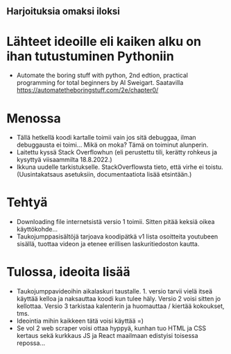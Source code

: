 ## Harjoituksia omaksi iloksi

# Lähteet ideoille eli kaiken alku on ihan tutustuminen Pythoniin
 - Automate the boring stuff with python, 2nd edtion, practical programming for total beginners by Al Sweigart. 
 Saatavilla https://automatetheboringstuff.com/2e/chapter0/




 # Menossa
 - Tällä hetkellä koodi kartalle toimii vain jos sitä debuggaa, ilman debuggausta ei toimi... Mikä on moka? Tämä on toiminut alunperin.
 - Laitettu kyssä Stack Overflowhun (eli perustettu tili, kerätty rohkeus ja kysyttyä viisaammilta 18.8.2022.)
 - Ikkuna uudelle tarkistukselle. StackOverflowsta tieto, että virhe ei toistu. (Uusintakatsaus asetuksiin, documentaatiota lisää etsintään.)
 

 # Tehtyä

 - Downloading file internetsistä versio 1 toimii. Sitten pitää keksiä oikea käyttökohde...
 - Taukojumppasisältöjä tarjoava koodipätkä v1 lista osoitteita youtubeen sisällä, tuottaa videon ja etenee erillisen laskuritiedoston kautta.

 # Tulossa, ideoita lisää

 - Taukojumppavideoihin aikalaskuri taustalle. 1. versio tarvii vielä itseä käyttää kelloa ja naksauttaa koodi kun tulee häly. Versio 2 voisi sitten jo kellottaa. Versio 3 tarkistaa kalenterin ja huomauttaa / kiertää kokoukset, tms.
 - Ideointia mihin kaikkeen tätä voisi käyttää =)
 - Se vol 2 web scraper voisi ottaa hyppyä, kunhan tuo HTML ja CSS kertaus sekä kurkkaus JS ja React maailmaan edistyisi toisessa repossa... 
